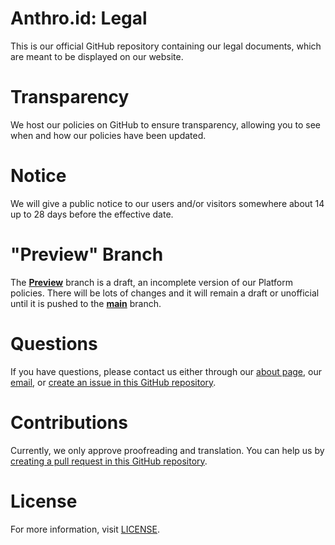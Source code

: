 # Anthro.id: Legal
This is our official GitHub repository containing our legal documents, which are meant to be displayed on our website.

# Transparency
We host our policies on GitHub to ensure transparency, allowing you to see when and how our policies have been updated.

# Notice
We will give a public notice to our users and/or visitors somewhere about 14 up to 28 days before the effective date.

# "Preview" Branch
The [**Preview**](https://github.com/anthro-id/legal/tree/preview) branch is a draft, an incomplete version of our Platform policies. There will be lots of changes and it will remain a draft or unofficial until it is pushed to the <u>**main**</u> branch.

# Questions
If you have questions, please contact us either through our [about page](https://anthro.id/contact), our [email](mailto:mail@anthro.id), or [create an issue in this GitHub repository](https://github.com/anthro-id/legal/issues).

# Contributions
Currently, we only approve proofreading and translation. You can help us by [creating a pull request in this GitHub repository](https://github.com/anthro-id/legal/pulls).

# License
For more information, visit [LICENSE](LICENSE).